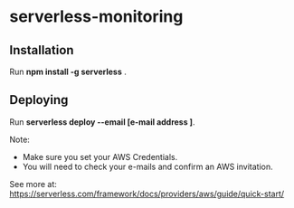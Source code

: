 # serverless-monitoring

## Installation

Run **npm install -g serverless** .

## Deploying

Run **serverless deploy --email [e-mail address
]**.

Note: 
 - Make sure you set your AWS Credentials.
 - You will need to check your e-mails and confirm an AWS invitation.

See more at: https://serverless.com/framework/docs/providers/aws/guide/quick-start/

